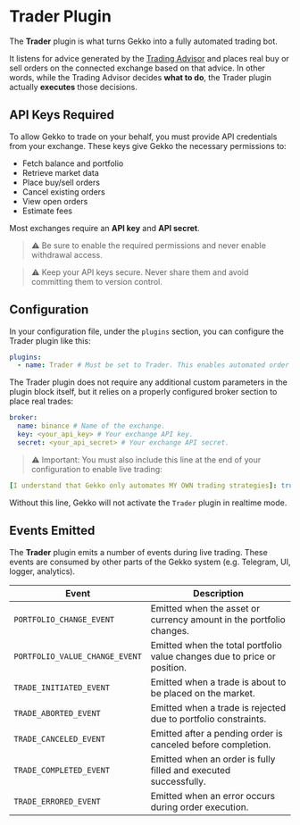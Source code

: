 # Trader Plugin

The **Trader** plugin is what turns Gekko into a fully automated trading bot.

It listens for advice generated by the [Trading Advisor](./trading-advisor.md) and places real buy or sell orders on the connected exchange based on that advice. In other words, while the Trading Advisor decides **what to do**, the Trader plugin actually **executes** those decisions.

## API Keys Required

To allow Gekko to trade on your behalf, you must provide API credentials from your exchange. These keys give Gekko the necessary permissions to:

- Fetch balance and portfolio
- Retrieve market data
- Place buy/sell orders
- Cancel existing orders
- View open orders
- Estimate fees

Most exchanges require an **API key** and **API secret**. 

> ⚠️ Be sure to enable the required permissions and never enable withdrawal access.

> ⚠️ Keep your API keys secure. Never share them and avoid committing them to version control.

## Configuration

In your configuration file, under the `plugins` section, you can configure the Trader plugin like this:

```yaml
plugins:
  - name: Trader # Must be set to Trader. This enables automated order execution based on strategy advice.
```

The Trader plugin does not require any additional custom parameters in the plugin block itself, but it relies on a properly configured broker section to place real trades:

```yaml
broker:
  name: binance # Name of the exchange.
  key: <your_api_key> # Your exchange API key.
  secret: <your_api_secret> # Your exchange API secret.

```

> ⚠️ Important: You must also include this line at the end of your configuration to enable live trading:

```yaml
[I understand that Gekko only automates MY OWN trading strategies]: true
```
Without this line, Gekko will not activate the `Trader` plugin in realtime mode.

## Events Emitted

The **Trader** plugin emits a number of events during live trading. These events are consumed by other parts of the Gekko system (e.g. Telegram, UI, logger, analytics).

| Event                          | Description                                                                 |
|--------------------------------|-----------------------------------------------------------------------------|
| `PORTFOLIO_CHANGE_EVENT`       | Emitted when the asset or currency amount in the portfolio changes.         |
| `PORTFOLIO_VALUE_CHANGE_EVENT` | Emitted when the total portfolio value changes due to price or position.    |
| `TRADE_INITIATED_EVENT`        | Emitted when a trade is about to be placed on the market.                   |
| `TRADE_ABORTED_EVENT`          | Emitted when a trade is rejected due to portfolio constraints.              |
| `TRADE_CANCELED_EVENT`         | Emitted after a pending order is canceled before completion.                |
| `TRADE_COMPLETED_EVENT`        | Emitted when an order is fully filled and executed successfully.            |
| `TRADE_ERRORED_EVENT`          | Emitted when an error occurs during order execution.                        |
